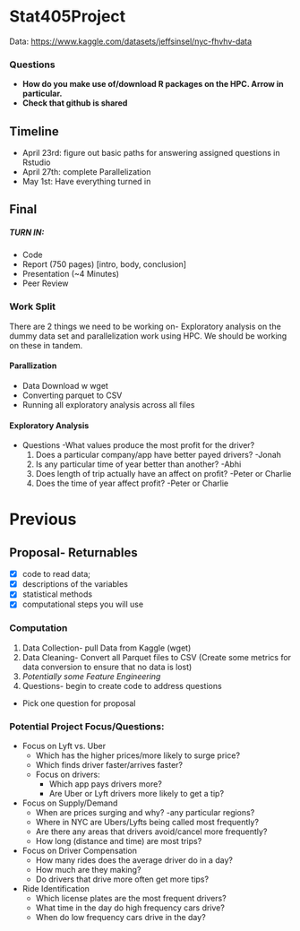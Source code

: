 # Stat405Project

Data:
https://www.kaggle.com/datasets/jeffsinsel/nyc-fhvhv-data

### Questions
- **How do you make use of/download R packages on the HPC. Arrow
 in particular.**
- **Check that github is shared**
 

## Timeline

- April 23rd: figure out basic paths for answering assigned questions in Rstudio
- April 27th: complete Parallelization
- May 1st: Have everything turned in


## Final

##### TURN IN:
- Code
- Report (750 pages) [intro, body, conclusion]
- Presentation (~4 Minutes)
- Peer Review

### Work Split
There are 2 things we need to be working on- Exploratory analysis on the dummy data set and parallelization work using HPC. We should be working on these in tandem.

#### Parallization
- Data Download w wget
- Converting parquet to CSV
- Running all exploratory analysis across all files

#### Exploratory Analysis
- Questions
	-What values produce the most profit for the driver? 
	1. Does a particular company/app have better payed drivers? -Jonah
	2. Is any particular time of year better than another? -Abhi
	3. Does length of trip actually have an affect on profit? -Peter or Charlie
	4. Does the time of year affect profit? -Peter or Charlie



# Previous
## Proposal- Returnables
- [X] code to read data; 
- [X] descriptions of the variables
- [X] statistical methods
- [X] computational steps you will use

### Computation

1. Data Collection- pull Data from Kaggle (wget)
2. Data Cleaning- Convert all Parquet files to CSV (Create some metrics for data conversion to ensure that no data is lost)
3. _Potentially some Feature Engineering_
4. Questions- begin to create code to address questions
* Pick one question for proposal

### Potential Project Focus/Questions:

- Focus on Lyft vs. Uber
    - Which has the higher prices/more likely to surge price?
    - Which finds driver faster/arrives faster?
    - Focus on drivers:
        - Which app pays drivers more?
        - Are Uber or Lyft drivers more likely to get a tip?
- Focus on Supply/Demand
    - When are prices surging and why?
	-any particular regions?
    - Where in NYC are Ubers/Lyfts being called most frequently?
    - Are there any areas that drivers avoid/cancel more frequently?
    - How long (distance and time) are most trips?
- Focus on Driver Compensation
    - How many rides does the average driver do in a day?
    - How much are they making?
    - Do drivers that drive more often get more tips?
- Ride Identification
    - Which license plates are the most frequent drivers?
    - What time in the day do high frequency cars drive?
    - When do low frequency cars drive in the day?
   

